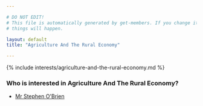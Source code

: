```yaml
---

# DO NOT EDIT!
# This file is automatically generated by get-members. If you change it, bad
# things will happen.

layout: default
title: "Agriculture And The Rural Economy"

---
```


{% include interests/agriculture-and-the-rural-economy.md %}

### Who is interested in Agriculture And The Rural Economy?


* [Mr Stephen O'Brien](/members/mr-stephen-obrien.html)
